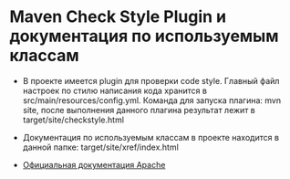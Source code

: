 # Maven Check Style Plugin и документация по используемым классам
- В проекте имеется plugin для проверки code style. 
Главный файл настроек по стилю написания кода хранится в src/main/resources/config.yml. 
Команда для запуска плагина: mvn site, 
после выполнения данного плагина результат лежит в target/site/checkstyle.html

- Документация по используемым классам в проекте находится в данной папке: 
target/site/xref/index.html

- [Официальная документация Apache](https://maven.apache.org/plugins/maven-checkstyle-plugin/)

